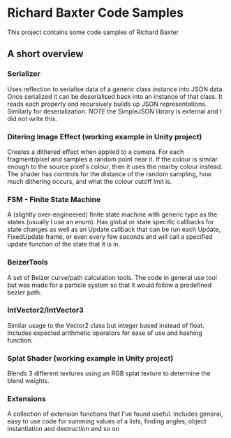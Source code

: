 Richard Baxter Code Samples
=======

This project contains some code samples of Richard Baxter

A short overview
-----------

### Serializer
Uses reflection to serialise data of a generic class instance into JSON data. Once serialized it can be deserialised back into an instance of that class. It reads each property and recursively builds up JSON representations. Similarly for deserialization. *NOTE* the SimpleJSON library is external and I did not write this.

### Ditering Image Effect (working example in Unity project)
Creates a dithered effect when applied to a camera. For each fragment/pixel and samples a random point near it. If the colour is similar enough to the source pixel's colour, then it uses the nearby colour instead. The shader has comtrols for the distance of the random sampling, how much dithering occurs, and what the colour cutoff lmit is.

### FSM - Finite State Machine
A (slightly over-engineered) finite state machine with generic type as the states (usually I use an enum). Has global or state specific callbacks for state changes as well as an Update callback that can be run each Update, FixedUpdate frame, or even every few seconds and will call a specified update function of the state that it is in.

### BeizerTools
A set of Beizer curve/path calculation tools. The code in general use tool but was made for a particle system so that it would follow a predefined bezier path.

### IntVector2/IntVector3
Similar usage to the Vector2 class but integer based instead of float. Includes expected arithmetic operators for ease of use and hashing function.

### Splat Shader (working example in Unity project)
Blends 3 different textures using an RGB splat texture to determine the blend weights.

### Extensions
A collection of extension functions that I've found useful. Includes general, easy to use code for summing values of a lists, finding angles, object instantiation and destruction and so on

